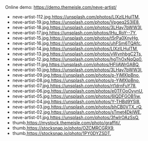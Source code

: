 Online demo: https://demo.themeisle.com/neve-artist/



- neve-artist-112.jpg,https://unsplash.com/photos/LlXzILHulTM,
- neve-artist-19.jpg,https://unsplash.com/photos/Vpgeq2S3IE8,
- neve-artist-18.jpg,https://unsplash.com/photos/3LHay7bWW3I,
- neve-artist-17.jpg,https://unsplash.com/photos/lHu_RoY--7Y,
- neve-artist-15.jpg,https://unsplash.com/photos/t5rPa0XnyHg,
- neve-artist-16.jpg,https://unsplash.com/photos/uhFSm6TQAfc,
- neve-artist-14.jpg,https://unsplash.com/photos/LlXzILHulTM,
- neve-artist-13.jpg,https://unsplash.com/photos/vWvnhbgC2Ts,
- neve-artist-12.jpg,https://unsplash.com/photos/hgThOxNqQq0,
- neve-artist-11.jpg,https://unsplash.com/photos/HFIiAWrGABQ,
- neve-artist-10.jpg,https://unsplash.com/photos/3LHay7bWW3I,
- neve-artist-09.jpg,https://unsplash.com/photos/p-YjMXIpBno,
- neve-artist-08.jpg,https://unsplash.com/photos/p-YjMXIpBno,
- neve-artist-07.jpg,https://unsplash.com/photos/rt1drnFuY78,
- neve-artist-06.jpg,https://unsplash.com/photos/e0TFOoOvynU,
- neve-artist-05.jpg,https://unsplash.com/photos/6lQDFGOB1iw,
- neve-artist-04.jpg,https://unsplash.com/photos/Y-THBd9Y5l8,
- neve-artist-03.jpg,https://unsplash.com/photos/bhCB0VTX_rQ,
- neve-artist-02.jpg,https://unsplash.com/photos/sTmet4DklWE,
- neve-artist-01.jpg,https://unsplash.com/photos/3fwlrOAzSsQ,
- thumb,https://mystock.themeisle.com/photo/graffiti/,
- thumb,https://stocksnap.io/photo/OZCMRCGRX9,
- thumb,https://stocksnap.io/photo/1PY0DYZSDT,